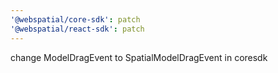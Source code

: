 ```yaml
---
'@webspatial/core-sdk': patch
'@webspatial/react-sdk': patch
---
```


change ModelDragEvent to SpatialModelDragEvent in coresdk
